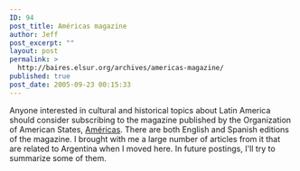 ```yaml
---
ID: 94
post_title: Américas magazine
author: Jeff
post_excerpt: ""
layout: post
permalink: >
  http://baires.elsur.org/archives/americas-magazine/
published: true
post_date: 2005-09-23 00:15:33
---
```

Anyone interested in cultural and historical topics about Latin America should consider subscribing to the magazine published by the Organization of American States, <a href="http://www.americas.oas.org/default.html">Américas</a>. There are both English and Spanish editions of the magazine. I brought with me a large number of articles from it that are related to Argentina when I moved here. In future postings, I'll try to summarize some of them.